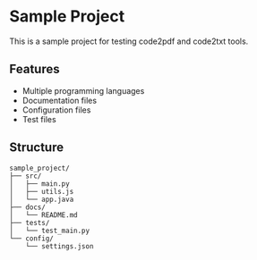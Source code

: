 # Sample Project

This is a sample project for testing code2pdf and code2txt tools.

## Features

- Multiple programming languages
- Documentation files
- Configuration files
- Test files

## Structure

```
sample_project/
├── src/
│   ├── main.py
│   ├── utils.js
│   └── app.java
├── docs/
│   └── README.md
├── tests/
│   └── test_main.py
└── config/
    └── settings.json
```
